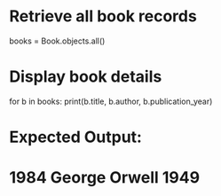 # Retrieve all book records
books = Book.objects.all()

# Display book details
for b in books:
    print(b.title, b.author, b.publication_year)

# Expected Output:
# 1984 George Orwell 1949
